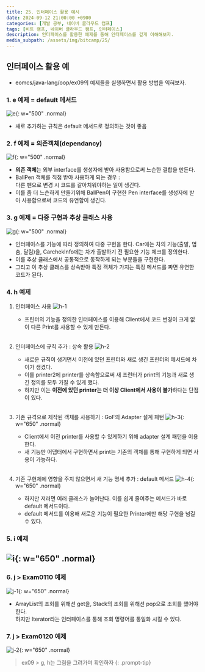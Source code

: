 ```yaml
---
title: 25. 인터페이스 활용 예시
date: 2024-09-12 21:00:00 +0900
categories: [개발 공부, 네이버 클라우드 캠프]
tags: [비트 캠프, 네이버 클라우드 캠프, 인터페이스] 
description: 인터페이스를 활용한 예제를 통해 인터페이스를 깊게 이해해보자.
media_subpath: /assets/img/bitcamp/25/
---
```

## 인터페이스 활용 예
- eomcs/java-lang/oop/ex09의 예제들을 실행하면서 활용 방법을 익혀보자.

### 1. e 예제 = default 메서드

![e](img1.png){: w="500" .normal}<br>
- 새로 추가하는 규칙은 default 메서드로 정의하는 것이 좋음

### 2. f 예제 = 의존객체(dependancy) 

![f](img2.png){: w="500" .normal}<br>
- **의존 객체**는 외부 interface를 생성자에 받아 사용함으로써 느슨한 결합을 만든다.
- BallPen 객체를 직접 받아 사용하게 되는 경우 :   
    다른 펜으로 변경 시 코드를 갈아치워야하는 일이 생긴다.
- 이를 좀 더 느슨하게 만들기위해 BallPen이 구현한 Pen interface를 생성자에 받아 사용함으로써 코드의 유연함이 생긴다.

### 3. g 예제 = 다중 구현과 추상 클래스 사용

![g](img3.png){: w="500" .normal}<br>
- 인터페이스를 기능에 따라 정의하여 다중 구현을 한다.
    Car에는 차의 기능(출발, 멈춤, 달림)을, CarchekInfo에는 차가 출발하기 전 필요한 기능 체크를 정의한다.
- 이를 추상 클래스에서 공통적으로 동작하게 되는 부분들을 구현한다.
- 그리고 이 추상 클래스를 상속받아 특정 객체가 가지는 특징 메서드를 짜면 유연한 코드가 된다.

### 4. h 예제

1. 인터페이스 사용
    ![h-1](img4.png)
    - 프린터의 기능을 정의한 인터페이스를 이용해 Client에서 코드 변경이 크게 없이 다른 Print를 사용할 수 있게 만든다.
<br><br>

2. 인터페이스에 규칙 추가 : 상속 활용
    ![h-2](img5.png)
    - 새로운 규칙이 생기면서 이전에 있던 프린터와 새로 생긴 프린터의 메서드에 차이가 생겼다.
    - 이를 printer2에 printer를 상속함으로써 새 프린터가 print의 기능과 새로 생긴 정의를 모두 가질 수 있게 했다.
    - 하지만 이는 **이전에 있던 printer는 더 이상 Client에서 사용이 불가**하다는 단점이 있다.
<br><br>

3. 기존 규격으로 제작된 객체를 사용하기 : GoF의 Adapter 설계 패턴
    ![h-3](img6.png){: w="650" .normal}<br>
    - Client에서 이전 printer를 사용할 수 있게하기 위해 adapter 설계 패턴을 이용한다.
    - 새 기능만 어댑터에서 구현하면서 print는 기존의 객체를 통해 구현하게 되면 사용이 가능하다.
<br><br>

4. 기존 구현체에 영향을 주지 않으면서 새 기능 명세 추가 : default 메서드
    ![h-4](img7.png){: w="650" .normal}<br>
    - 하지만 저러면 여러 클래스가 늘어난다. 이를 쉽게 줄여주는 메서드가 바로 default 메서드이다.
    - default 메서드를 이용해 새로운 기능이 필요한 Printer에만 해당 구현을 넘길 수 있다.

### 5. i 예제

![i](img8.png){: w="650" .normal}<br>
- 

### 6. j > Exam0110 예제

![j-1](img9.png){: w="650" .normal}<br>

- ArrayList의 조회를 위해선 get을, Stack의 조회를 위해선 pop으로 조회를 했어야한다.   
    하지만 Iterator라는 인터페이스를 통해 조회 명령어를 통일화 시킬 수 있다.

### 7. j > Exam0120 예제
![j-2](img10.png){: w="650" .normal}<br>

> ex09 > g, h는 그림을 그려가며 확인하자
{: .prompt-tip}